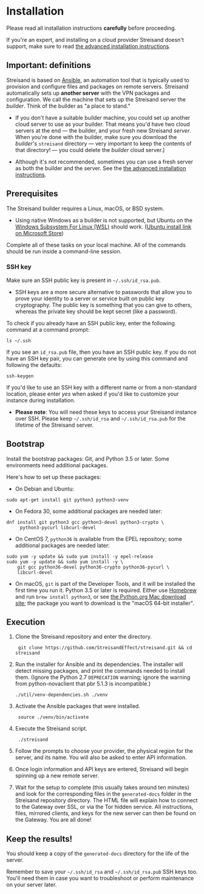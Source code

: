 # Installation

Please read all installation instructions **carefully** before proceeding.

If you're an expert, and installing on a cloud provider Streisand doesn't support, make sure to read [the advanced installation instructions](Advanced%20installation.md).

## Important: definitions ##
Streisand is based on [Ansible](https://www.ansible.com/), an automation tool that is typically used to provision and configure files and packages on remote servers. Streisand automatically sets up **another server** with the VPN packages and configuration. We call the machine that sets up the Streisand server the *builder*. Think of the builder as "a place to stand."

* If you don't have a suitable builder machine, you could set up another cloud server to use as your builder. That means you'd have two cloud servers at the end — the builder, and your fresh new Streisand *server*.  When you're done with the builder, make sure you download the *builder's* `streisand` directory — very important to keep the contents of that directory! — you could delete the *builder* cloud server.)

* Although it's not recommended, sometimes you can use a fresh server as both the builder and the server. See the [the advanced installation instructions](Advanced%20installation.md).

## Prerequisites ##

The Streisand builder requires a Linux, macOS, or BSD system.

* Using native Windows as a builder is not supported, but Ubuntu on the [Windows Subsystem For Linux (WSL)](https://docs.microsoft.com/en-us/windows/wsl/faq) should work. ([Ubuntu install link on Microsoft Store](https://www.microsoft.com/en-us/p/ubuntu-1804-lts/9n9tngvndl3q))

Complete all of these tasks on your local machine. All of the commands should be run inside a command-line session.

### SSH key

Make sure an SSH public key is present in `~/.ssh/id_rsa.pub`.

  * SSH keys are a more secure alternative to passwords that allow you to prove your identity to a server or service built on public key cryptography. The public key is something that you can give to others, whereas the private key should be kept secret (like a password).

To check if you already have an SSH public key, enter the following command at a command prompt:

```
ls ~/.ssh
```

If you see an `id_rsa.pub` file, then you have an SSH public key. If you do not have an SSH key pair, you can generate one by using this command and following the defaults:

```
ssh-keygen
```

If you'd like to use an SSH key with a different name or from a non-standard location, please enter *yes* when asked if you'd like to customize your instance during installation.

  * **Please note**: You will need these keys to access your Streisand instance over SSH. Please keep `~/.ssh/id_rsa` and `~/.ssh/id_rsa.pub` for the lifetime of the Streisand server.


## Bootstrap ##

Install the bootstrap packages: Git, and Python 3.5 or later. Some environments need additional packages.

Here's how to set up these packages:

* On Debian and Ubuntu:

```
sudo apt-get install git python3 python3-venv
```

* On Fedora 30, some additional packages are needed later:

```
dnf install git python3 gcc python3-devel python3-crypto \
     python3-pycurl libcurl-devel

```

* On CentOS 7, `python36` is available from the EPEL repository; some additional packages are needed later:

```
sudo yum -y update && sudo yum install -y epel-release
sudo yum -y update && sudo yum install -y \
    git gcc python36-devel python36-crypto python36-pycurl \
    libcurl-devel
```

* On macOS, `git` is part of the Developer Tools, and it will be installed the first time you run it. Python 3.5 or later is required. Either use [Homebrew](https://brew.sh/) and run `brew install python3`, or see [the Python.org Mac download site](https://www.python.org/downloads/mac-osx/); the package you want to download is the "macOS 64-bit installer".

## Execution ##

1. Clone the Streisand repository and enter the directory.

        git clone https://github.com/StreisandEffect/streisand.git && cd streisand

1. Run the installer for Ansible and its dependencies. The installer will detect missing packages, and print the commands needed to install them. (Ignore the Python 2.7 `DEPRECATION` warning; ignore the warning from python-novaclient that pbr 5.1.3 is incompatible.)

       ./util/venv-dependencies.sh ./venv

1. Activate the Ansible packages that were installed.

        source ./venv/bin/activate

1. Execute the Streisand script.

        ./streisand

1. Follow the prompts to choose your provider, the physical region for the server, and its name. You will also be asked to enter API information.
1. Once login information and API keys are entered, Streisand will begin spinning up a new remote server.
1. Wait for the setup to complete (this usually takes around ten minutes) and look for the corresponding files in the `generated-docs` folder in the Streisand repository directory. The HTML file will explain how to connect to the Gateway over SSL, or via the Tor hidden service. All instructions, files, mirrored clients, and keys for the new server can then be found on the Gateway. You are all done!

## Keep the results!

You should keep a copy of the `generated-docs` directory for the life of the server.

Remember to save your `~/.ssh/id_rsa` and `~/.ssh/id_rsa.pub` SSH keys too. You'll need them in case you want to troubleshoot or perform maintenance on your server later.
